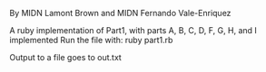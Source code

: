By MIDN Lamont Brown and MIDN Fernando Vale-Enriquez

A ruby implementation of Part1, with parts A, B, C, D, F, G, H, and I implemented
Run the file with:
ruby part1.rb

Output to a file goes to out.txt

